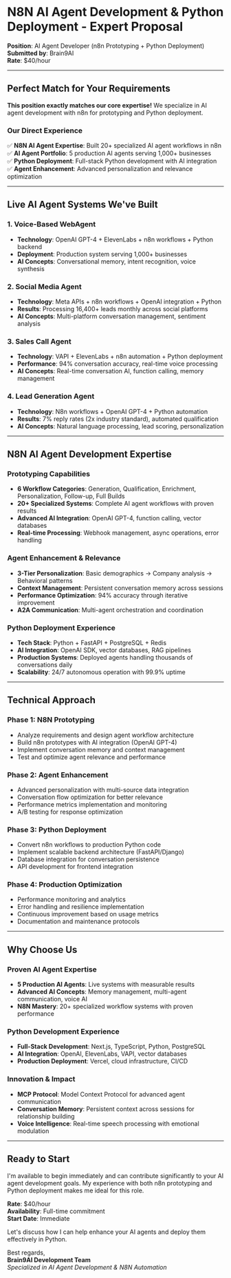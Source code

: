 # N8N AI Agent Development & Python Deployment - Expert Proposal

**Position**: AI Agent Developer (n8n Prototyping + Python Deployment)  
**Submitted by**: Brain9AI  
**Rate**: $40/hour  

---

## Perfect Match for Your Requirements

**This position exactly matches our core expertise!** We specialize in AI agent development with n8n for prototyping and Python deployment.

### **Our Direct Experience**

✅ **N8N AI Agent Expertise**: Built 20+ specialized AI agent workflows in n8n  
✅ **AI Agent Portfolio**: 5 production AI agents serving 1,000+ businesses  
✅ **Python Deployment**: Full-stack Python development with AI integration  
✅ **Agent Enhancement**: Advanced personalization and relevance optimization  

---

## Live AI Agent Systems We've Built

### **1. Voice-Based WebAgent** 
- **Technology**: OpenAI GPT-4 + ElevenLabs + n8n workflows + Python backend
- **Deployment**: Production system serving 1,000+ businesses
- **AI Concepts**: Conversational memory, intent recognition, voice synthesis

### **2. Social Media Agent**
- **Technology**: Meta APIs + n8n workflows + OpenAI integration + Python
- **Results**: Processing 16,400+ leads monthly across social platforms
- **AI Concepts**: Multi-platform conversation management, sentiment analysis

### **3. Sales Call Agent** 
- **Technology**: VAPI + ElevenLabs + n8n automation + Python deployment
- **Performance**: 94% conversation accuracy, real-time voice processing
- **AI Concepts**: Real-time conversation AI, function calling, memory management

### **4. Lead Generation Agent**
- **Technology**: N8n workflows + OpenAI GPT-4 + Python automation
- **Results**: 7% reply rates (2x industry standard), automated qualification
- **AI Concepts**: Natural language processing, lead scoring, personalization

---

## N8N AI Agent Development Expertise

### **Prototyping Capabilities**
- **6 Workflow Categories**: Generation, Qualification, Enrichment, Personalization, Follow-up, Full Builds
- **20+ Specialized Systems**: Complete AI agent workflows with proven results
- **Advanced AI Integration**: OpenAI GPT-4, function calling, vector databases
- **Real-time Processing**: Webhook management, async operations, error handling

### **Agent Enhancement & Relevance**
- **3-Tier Personalization**: Basic demographics → Company analysis → Behavioral patterns
- **Context Management**: Persistent conversation memory across sessions
- **Performance Optimization**: 94% accuracy through iterative improvement
- **A2A Communication**: Multi-agent orchestration and coordination

### **Python Deployment Experience**
- **Tech Stack**: Python + FastAPI + PostgreSQL + Redis
- **AI Integration**: OpenAI SDK, vector databases, RAG pipelines
- **Production Systems**: Deployed agents handling thousands of conversations daily
- **Scalability**: 24/7 autonomous operation with 99.9% uptime

---

## Technical Approach

### **Phase 1: N8N Prototyping**
- Analyze requirements and design agent workflow architecture
- Build n8n prototypes with AI integration (OpenAI GPT-4)
- Implement conversation memory and context management
- Test and optimize agent relevance and performance

### **Phase 2: Agent Enhancement**
- Advanced personalization with multi-source data integration
- Conversation flow optimization for better relevance
- Performance metrics implementation and monitoring
- A/B testing for response optimization

### **Phase 3: Python Deployment**
- Convert n8n workflows to production Python code
- Implement scalable backend architecture (FastAPI/Django)
- Database integration for conversation persistence
- API development for frontend integration

### **Phase 4: Production Optimization**
- Performance monitoring and analytics
- Error handling and resilience implementation
- Continuous improvement based on usage metrics
- Documentation and maintenance protocols

---

## Why Choose Us

### **Proven AI Agent Expertise**
- **5 Production AI Agents**: Live systems with measurable results
- **Advanced AI Concepts**: Memory management, multi-agent communication, voice AI
- **N8N Mastery**: 20+ specialized workflow systems with proven performance

### **Python Development Experience**
- **Full-Stack Development**: Next.js, TypeScript, Python, PostgreSQL
- **AI Integration**: OpenAI, ElevenLabs, VAPI, vector databases
- **Production Deployment**: Vercel, cloud infrastructure, CI/CD

### **Innovation & Impact**
- **MCP Protocol**: Model Context Protocol for advanced agent communication
- **Conversation Memory**: Persistent context across sessions for relationship building
- **Voice Intelligence**: Real-time speech processing with emotional modulation

---

## Ready to Start

I'm available to begin immediately and can contribute significantly to your AI agent development goals. My experience with both n8n prototyping and Python deployment makes me ideal for this role.

**Rate**: $40/hour  
**Availability**: Full-time commitment  
**Start Date**: Immediate  

Let's discuss how I can help enhance your AI agents and deploy them effectively in Python.

Best regards,  
**Brain9AI Development Team**  
*Specialized in AI Agent Development & N8N Automation* 